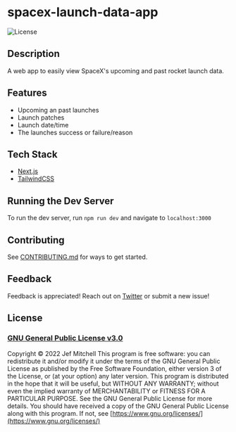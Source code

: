 # spacex-launch-data-app

![License](https://img.shields.io/badge/license-GPL%203.0-blue)

## Description

A web app to easily view SpaceX's upcoming and past rocket launch data.

## Features

- Upcoming an past launches
- Launch patches
- Launch date/time
- The launches success or failure/reason

## Tech Stack

- [Next.js](https://nextjs.org/)
- [TailwindCSS](https://tailwindcss.com/)

## Running the Dev Server

To run the dev server, run `npm run dev` and navigate to `localhost:3000`

## Contributing

See [CONTRIBUTING.md](/CONTRIBUTING.md) for ways to get started.

## Feedback

Feedback is appreciated! Reach out on [Twitter](https://twitter.com/jef_mitchell) or submit a new issue!

## License

### [GNU General Public License v3.0](https://spdx.org/licenses/GPL-3.0-only.html)

Copyright &copy; 2022 Jef Mitchell
This program is free software: you can redistribute it and/or modify it under the terms of the GNU General Public License as published by the Free Software Foundation, either version 3 of the License, or (at your option) any later version.
This program is distributed in the hope that it will be useful, but WITHOUT ANY WARRANTY; without even the implied warranty of MERCHANTABILITY or FITNESS FOR A PARTICULAR PURPOSE. See the GNU General Public License for more details.
You should have received a copy of the GNU General Public License along with this program. If not, see [https://www.gnu.org/licenses/](https://www.gnu.org/licenses/)
